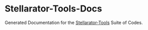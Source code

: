 # Stellarator-Tools-Docs
Generated Documentation for the [Stellarator-Tools](https://github.com/ORNL-Fusion/Stellarator-Tools) Suite of Codes.
